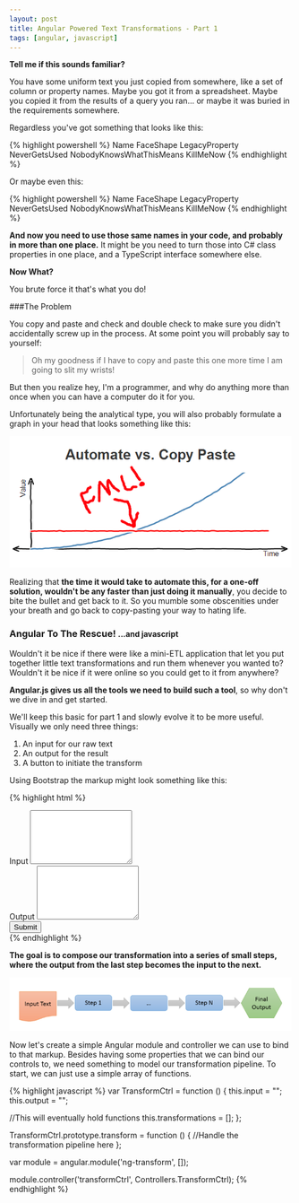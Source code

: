 ```yaml
---
layout: post
title: Angular Powered Text Transformations - Part 1
tags: [angular, javascript]
---
```


**Tell me if this sounds familiar?**

You have some uniform text you just copied from somewhere, like a set of column or property names.
Maybe you got it from a spreadsheet. Maybe you copied it from the results of a query you ran... or maybe
it was buried in the requirements somewhere.

Regardless you've got something that looks like this:

{% highlight powershell %}
Name    FaceShape   LegacyProperty  NeverGetsUsed   NobodyKnowsWhatThisMeans KillMeNow
{% endhighlight %}

Or maybe even this:

{% highlight powershell %}
Name
FaceShape
LegacyProperty
NeverGetsUsed
NobodyKnowsWhatThisMeans
KillMeNow
{% endhighlight %}

**And now you need to use those same names in your code, and probably in more than one place.**
It might be you need to turn those into C# class properties in one place, and a TypeScript interface
somewhere else.

**Now What?**

You brute force it that's what you do!

###The Problem

You copy and paste and check and double check to make sure you
didn't accidentally screw up in the process. At some point you will probably say to yourself:

> Oh my goodness if I have to copy and paste this one more time I am going to slit my wrists!

But then you realize hey, I'm a programmer, and why do anything more than once when you can have a computer do it for you.

Unfortunately being the analytical type, you will also probably formulate a graph in your head that looks something like this:

![Automating vs. Manually Copying And Pasting](/img/automate-vs-manual.png "Automating vs. Manually Copying And Pasting")

Realizing that **the time it would take to automate this, for a one-off solution, wouldn't be any faster than
just doing it manually**, you decide to bite the bullet and get back to it. So you mumble some obscenities under your
breath and go back to copy-pasting your way to hating life.

<h3>Angular To The Rescue! <small>...and javascript</small></h3>

Wouldn't it be nice if there were like a mini-ETL application that let you put together little text transformations
and run them whenever you wanted to? Wouldn't it be nice if it were online so you could get to it from anywhere?

**Angular.js gives us all the tools we need to build such a tool**, so why don't we dive in and get started.

We'll keep this basic for part 1 and slowly evolve it to be more useful. Visually we only need three things:

1. An input for our raw text
2. An output for the result
3. A button to initiate the transform

Using Bootstrap the markup might look something like this:

{% highlight html %}
<div>
  <form role="form">
    <div class="form-group">
      <label for="tbInput">Input</label>
      <textarea id="tbInput" class="form-control" rows="6"></textarea>
    </div>
    <div class="form-group">
      <label for="tbOutput">Output</label>
      <textarea id="tbOutput" class="form-control" rows="6"></textarea>
    </div>
    <div class="form-group">
      <button type="button" class="btn btn-default">Submit</button>
    </div>
  </form>
</div>
{% endhighlight %}

**The goal is to compose our transformation into a series of small steps, where the output
from the last step becomes the input to the next.**

![Transformation Pipeline](/img/transformation-pipeline.png "Transformation Pipeline")

Now let's create a simple Angular module and controller we can use to bind to that markup. Besides having some
properties that we can bind our controls to, we need something to model our transformation pipeline.
To start, we can just use a simple array of functions.

{% highlight javascript %}
var TransformCtrl = function () {
  this.input = "";
  this.output = "";

  //This will eventually hold functions
  this.transformations = [];
};

TransformCtrl.prototype.transform = function () {
  //Handle the transformation pipeline here
};

var module = angular.module('ng-transform', []);

module.controller('transformCtrl', Controllers.TransformCtrl);
{% endhighlight %}

